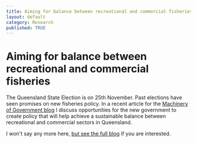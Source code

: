 ```yaml
---
title: Aiming for balance between recreational and commercial fisheries
layout: default
category: Research
published: TRUE
---
```


# Aiming for balance between recreational and commercial fisheries

The Queensland State Election is on 25th November. Past elections have seen promises on new fisheries policy. In a recent article for the [Machinery of Government blog](https://medium.com/the-machinery-of-government/aiming-for-balance-f0f27b5a9503) I discuss opportunities for the new government to create policy that will help achieve a sustainable balance between recreational and commercial sectors in Queensland.

I won't say any more here, [but see the full blog](https://medium.com/the-machinery-of-government/aiming-for-balance-f0f27b5a9503) if you are interested.
